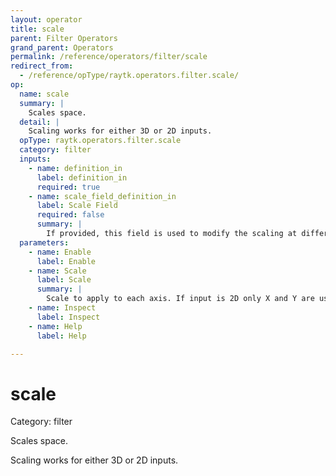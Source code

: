 ```yaml
---
layout: operator
title: scale
parent: Filter Operators
grand_parent: Operators
permalink: /reference/operators/filter/scale
redirect_from:
  - /reference/opType/raytk.operators.filter.scale/
op:
  name: scale
  summary: |
    Scales space.
  detail: |
    Scaling works for either 3D or 2D inputs.
  opType: raytk.operators.filter.scale
  category: filter
  inputs:
    - name: definition_in
      label: definition_in
      required: true
    - name: scale_field_definition_in
      label: Scale Field
      required: false
      summary: |
        If provided, this field is used to modify the scaling at different points in space. If the field returns float values, the value of all the `Scale` parameters are multiplied by that value. If it returns vec4 values, each part of the `Scale` parameter is multiplied by the corresponding value in the vec4.
  parameters:
    - name: Enable
      label: Enable
    - name: Scale
      label: Scale
      summary: |
        Scale to apply to each axis. If input is 2D only X and Y are used.
    - name: Inspect
      label: Inspect
    - name: Help
      label: Help

---
```


# scale

Category: filter



Scales space.

Scaling works for either 3D or 2D inputs.